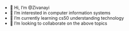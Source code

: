 - 👋 Hi, I’m @Zivanayi
- 👀 I’m interested in computer information systems
- 🌱 I’m currently learning cs50 understanding technology
- 💞️ I’m looking to collaborate on the above topics 


<!---
Zivanayi/Zivanayi is a ✨ special ✨ repository because its `README.md` (this file) appears on your GitHub profile.
You can click the Preview link to take a look at your changes.
--->


